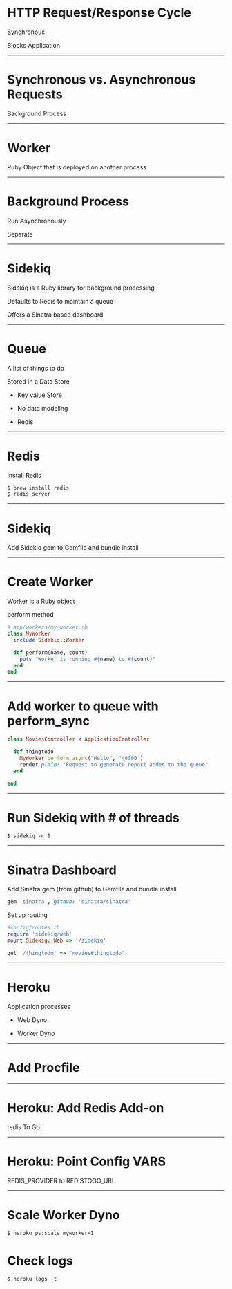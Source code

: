 # HTTP Request/Response Cycle

Synchronous

Blocks Application

---

# Synchronous vs. Asynchronous Requests

Background Process

---

# Worker

Ruby Object that is deployed on another process

---

# Background Process

Run Asynchronously

Separate

---

# Sidekiq

Sidekiq is a Ruby library for background processing

Defaults to Redis to maintain a queue

Offers a Sinatra based dashboard

---

# Queue

A list of things to do

Stored in a Data Store

* Key value Store

* No data modeling

* Redis

---

# Redis

Install Redis

```bash
$ brew install redis
$ redis-server
```

---

# Sidekiq

Add Sidekiq gem to Gemfile and bundle install

---

# Create Worker

Worker is a Ruby object

perform method

```ruby
# app/workers/my_worker.rb
class MyWorker
  include Sidekiq::Worker

  def perform(name, count)
    puts "Worker is running #{name} to #{count}"
  end
end
```

---

# Add worker to queue with perform_sync

```ruby
class MoviesController < ApplicationController

  def thingtodo
    MyWorker.perform_async("Hello", "40000")
    render plain: "Request to generate report added to the queue"
  end

end
```

---

# Run Sidekiq with # of threads

```
$ sidekiq -c 1
```

---

# Sinatra Dashboard

Add Sinatra gem (from github) to Gemfile and bundle install

```ruby
gem 'sinatra', github: 'sinatra/sinatra'
```

Set up routing

```ruby
#config/routes.rb
require 'sidekiq/web'
mount Sidekiq::Web => '/sidekiq'

get '/thingtodo' => "movies#thingtodo"
```

---

# Heroku

Application processes

* Web Dyno

* Worker Dyno
---
# Add Procfile


---

# Heroku: Add Redis Add-on

redis To Go


---

# Heroku: Point Config VARS

REDIS_PROVIDER to REDISTOGO_URL

---

# Scale Worker Dyno

```
$ heroku ps:scale myworker=1
```

# Check logs

```
$ heroku logs -t
```

